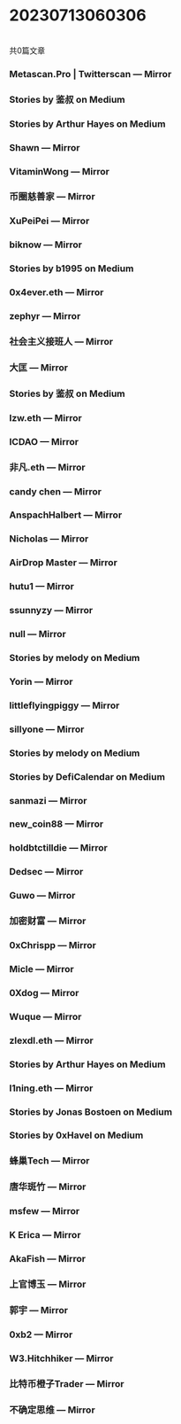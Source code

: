 <h1>20230713060306</h1><br/>共0篇文章


###  Metascan.Pro | Twitterscan — Mirror











###  Stories by 鉴叔 on Medium









###  Stories by Arthur Hayes on Medium







###  Shawn — Mirror







###  VitaminWong — Mirror









###  币圈慈善家 — Mirror











###  XuPeiPei — Mirror











###  biknow — Mirror







###  Stories by b1995 on Medium











###  0x4ever.eth — Mirror











###  zephyr — Mirror













###  社会主义接班人 — Mirror











###  大匡 — Mirror







###  Stories by 鉴叔 on Medium

















###  lzw.eth — Mirror











###  ICDAO — Mirror















###  非凡.eth — Mirror









###  candy chen — Mirror









###  AnspachHalbert — Mirror















###  Nicholas — Mirror

















###  AirDrop Master — Mirror











###  hutu1 — Mirror













###  ssunnyzy — Mirror







###  null — Mirror











###  Stories by melody on Medium







###  Yorin — Mirror







###  littleflyingpiggy — Mirror













###  sillyone — Mirror











###  Stories by melody on Medium







###  Stories by DefiCalendar on Medium







###  sanmazi — Mirror









###  new_coin88 — Mirror

















###  holdbtctilldie — Mirror















###  Dedsec — Mirror











###  Guwo — Mirror









###  加密财富 — Mirror













###  0xChrispp — Mirror

















###  Micle — Mirror











###  0Xdog — Mirror













###  Wuque — Mirror

















###  zlexdl.eth — Mirror







###  Stories by Arthur Hayes on Medium







###  l1ning.eth — Mirror







###  Stories by Jonas Bostoen on Medium











###  Stories by 0xHavel on Medium









###  蜂巢Tech — Mirror







###  唐华斑竹 — Mirror









###  msfew — Mirror











###  K Erica — Mirror

















###  AkaFish — Mirror











###  上官博玉 — Mirror











###  郭宇 — Mirror













###  0xb2 — Mirror









###  W3.Hitchhiker — Mirror









###  比特币橙子Trader — Mirror







###  不确定思维 — Mirror











